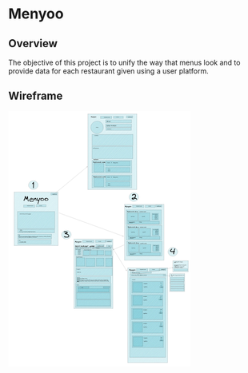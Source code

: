 # Menyoo

## Overview
The objective of this project is to unify the way that menus look and to provide data for each restaurant given using a user platform.

## Wireframe
![Wireframe](/public/assets-1/wireframe2.png)
